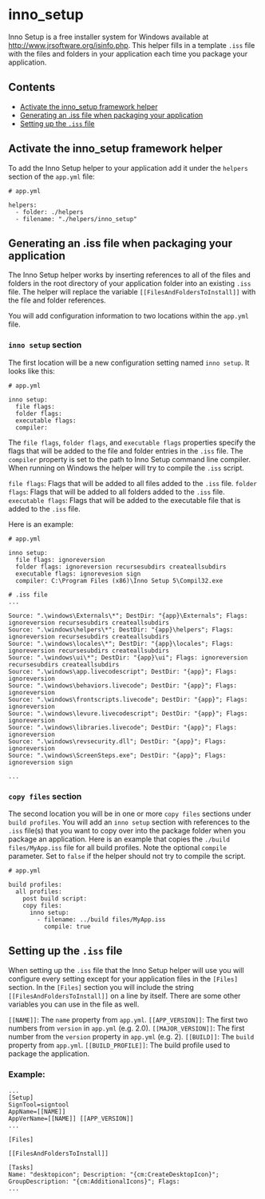 # inno_setup

Inno Setup is a free installer system for Windows available at http://www.jrsoftware.org/isinfo.php. This helper fills in a template `.iss` file with the files and folders in your application each time you package your application.

## Contents

* [Activate the inno_setup framework helper](#activate-the-inno_setup-framework-helper)
* [Generating an .iss file when packaging your application](#generating-an-iss-file-when-packaging-your-application)
* [Setting up the `.iss` file](#setting-up-the-iss-file)

## Activate the inno_setup framework helper

To add the Inno Setup helper to your application add it under the `helpers` section of the `app.yml` file:

```
# app.yml

helpers:
  - folder: ./helpers
  - filename: "./helpers/inno_setup"
```

## Generating an .iss file when packaging your application

The Inno Setup helper works by inserting references to all of the files and folders in the root directory of your application folder into an existing `.iss` file. The helper will replace the variable `[[FilesAndFoldersToInstall]]` with the file and folder references.

You will add configuration information to two locations within the `app.yml` file.

### `inno setup` section

The first location will be a new configuration setting named `inno setup`. It looks like this:

```
# app.yml

inno setup:
  file flags:
  folder flags:
  executable flags:
  compiler:
```

The `file flags`, `folder flags`, and `executable flags` properties specify the flags that will be added to the file and folder entries in the `.iss` file. The `compiler` property is set to the path to Inno Setup command line compiler. When running on Windows the helper will try to compile the `.iss` script.

`file flags`: Flags that will be added to all files added to the `.iss` file.
`folder flags`: Flags that will be added to all folders added to the `.iss` file.
`executable flags`: Flags that will be added to the executable file that is added to the `.iss` file.

Here is an example:

```
# app.yml

inno setup:
  file flags: ignoreversion
  folder flags: ignoreversion recursesubdirs createallsubdirs
  executable flags: ignorevesion sign
  compiler: C:\Program Files (x86)\Inno Setup 5\Compil32.exe
```

```
# .iss file
...

Source: ".\windows\Externals\*"; DestDir: "{app}\Externals"; Flags: ignoreversion recursesubdirs createallsubdirs
Source: ".\windows\helpers\*"; DestDir: "{app}\helpers"; Flags: ignoreversion recursesubdirs createallsubdirs
Source: ".\windows\locales\*"; DestDir: "{app}\locales"; Flags: ignoreversion recursesubdirs createallsubdirs
Source: ".\windows\ui\*"; DestDir: "{app}\ui"; Flags: ignoreversion recursesubdirs createallsubdirs
Source: ".\windows\app.livecodescript"; DestDir: "{app}"; Flags: ignoreversion
Source: ".\windows\behaviors.livecode"; DestDir: "{app}"; Flags: ignoreversion
Source: ".\windows\frontscripts.livecode"; DestDir: "{app}"; Flags: ignoreversion
Source: ".\windows\levure.livecodescript"; DestDir: "{app}"; Flags: ignoreversion
Source: ".\windows\libraries.livecode"; DestDir: "{app}"; Flags: ignoreversion
Source: ".\windows\revsecurity.dll"; DestDir: "{app}"; Flags: ignoreversion
Source: ".\windows\ScreenSteps.exe"; DestDir: "{app}"; Flags: ignoreversion sign

...
```

### `copy files` section

The second location you will be in one or more `copy files` sections under `build profiles`. You will add an `inno setup` section with references to the `.iss` file(s) that you want to copy over into the package folder when you package an application. Here is an example that copies the `./build files/MyApp.iss` file for all build profiles. Note the optional `compile` parameter. Set to `false` if the helper should not try to compile the script.

```
# app.yml

build profiles:
  all profiles:
    post build script:
    copy files:
      inno setup:
        - filename: ../build files/MyApp.iss
          compile: true
```

## Setting up the `.iss` file

When setting up the `.iss` file that the Inno Setup helper will use you will configure every setting except for your application files in the `[Files]` section. In the `[Files]` section you will include the string `[[FilesAndFoldersToInstall]]` on a line by itself. There are some other variables you can use in the file as well.

`[[NAME]]`: The `name` property from `app.yml`.
`[[APP_VERSION]]`: The first two numbers from `version` in `app.yml` (e.g. 2.0).
`[[MAJOR_VERSION]]`: The first number from the `version` property in `app.yml` (e.g. 2).
`[[BUILD]]`: The `build` property from `app.yml`.
`[[BUILD_PROFILE]]`: The build profile used to package the application.


### Example:

```
...
[Setup]
SignTool=signtool
AppName=[[NAME]]
AppVerName=[[NAME]] [[APP_VERSION]]
...

[Files]

[[FilesAndFoldersToInstall]]

[Tasks]
Name: "desktopicon"; Description: "{cm:CreateDesktopIcon}"; GroupDescription: "{cm:AdditionalIcons}"; Flags:
...
```
